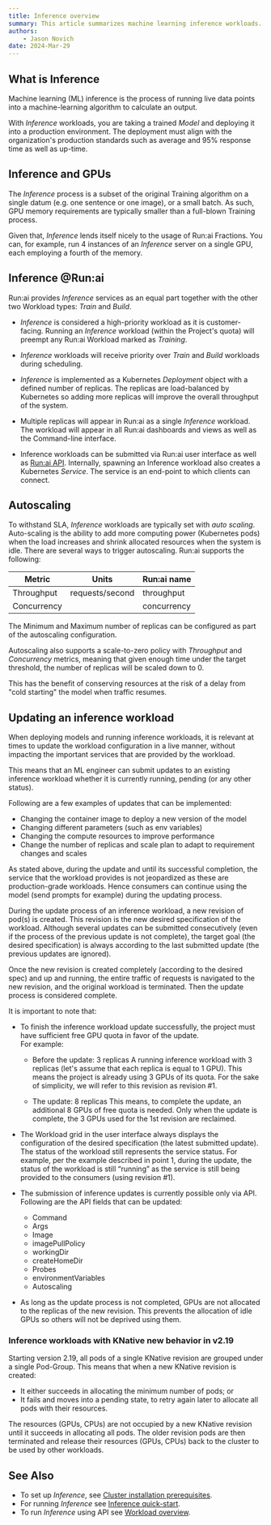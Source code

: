 ```yaml
---
title: Inference overview
summary: This article summarizes machine learning inference workloads.
authors:
    - Jason Novich
date: 2024-Mar-29
---
```


## What is Inference

Machine learning (ML) inference is the process of running live data points into a machine-learning algorithm to calculate an output.

With *Inference* workloads, you are taking a trained *Model* and deploying it into a production environment. The deployment must align with the organization's production standards such as average and 95% response time as well as up-time.

## Inference and GPUs

The *Inference* process is a subset of the original Training algorithm on a single datum (e.g. one sentence or one image), or a small batch. As such, GPU memory requirements are typically smaller than a full-blown Training process.

Given that, *Inference* lends itself nicely to the usage of Run:ai Fractions. You can, for example, run 4 instances of an *Inference* server on a single GPU, each employing a fourth of the memory.

## Inference @Run:ai

Run:ai provides *Inference* services as an equal part together with the other two Workload types: *Train* and *Build*.

* *Inference* is considered a high-priority workload as it is customer-facing. Running an *Inference* workload (within the Project's quota) will preempt any Run:ai Workload marked as *Training*.

* *Inference* workloads will receive priority over *Train* and *Build* workloads during scheduling.

* *Inference* is implemented as a Kubernetes *Deployment* object with a defined number of replicas. The replicas are load-balanced by Kubernetes so adding more replicas will improve the overall throughput of the system.

* Multiple replicas will appear in Run:ai as a single *Inference* workload. The workload will appear in all Run:ai dashboards and views as well as the Command-line interface.

* Inference workloads can be submitted via Run:ai user interface as well as [Run:ai API](../../developer/cluster-api/workload-overview-dev.md). Internally, spawning an Inference workload also creates a Kubernetes *Service*. The service is an end-point to which clients can connect.

## Autoscaling

To withstand SLA, *Inference* workloads are typically set with *auto scaling*. Auto-scaling is the ability to add more computing power (Kubernetes pods) when the load increases and shrink allocated resources when the system is idle.
There are several ways to trigger autoscaling. Run:ai supports the following:

| Metric          | Units        |   Run:ai name   |
|-----------------|--------------|-----------------|
| Throughput      | requests/second | throughput |
| Concurrency     |              |    concurrency  |

The Minimum and Maximum number of replicas can be configured as part of the autoscaling configuration.

Autoscaling also supports a scale-to-zero policy with *Throughput* and *Concurrency* metrics, meaning that given enough time under the target threshold, the number of replicas will be scaled down to 0.

This has the benefit of conserving resources at the risk of a delay from "cold starting" the model when traffic resumes.

## Updating an inference workload

When deploying models and running inference workloads, it is relevant at times to update the workload configuration in a live manner, without impacting the important services that are provided by the workload.

This means that an ML engineer can submit updates to an existing inference workload whether it is currently running, pending (or any other status).

Following are a few examples of updates that can be implemented:

* Changing the container image to deploy a new version of the model  
* Changing different parameters (such as env variables)  
* Changing the compute resources to improve performance  
* Change the number of replicas and scale plan to adapt to requirement changes and scales

As stated above, during the update and until its successful completion, the service that the workload provides is not jeopardized as these are production-grade workloads. Hence consumers can continue using the model (send prompts for example) during the updating process.

During the update process of an inference workload, a new revision of pod(s) is created. This revision is the new desired specification of the workload. Although several updates can be submitted consecutively (even if the process of the previous update is not complete), the target goal (the desired specification) is always according to the last submitted update (the previous updates are ignored).

Once the new revision is created completely (according to the desired spec) and up and running, the entire traffic of requests is navigated to the new revision, and the original workload is terminated. Then the update process is considered complete.

It is important to note that:

* To finish the inference workload update successfully, the project must have sufficient free GPU quota in favor of the update.  
  For example:  
    * Before the update: 3 replicas A running inference workload with 3 replicas (let's assume that each replica is equal to 1 GPU). This means the project is already using 3 GPUs of its quota. For the sake of simplicity, we will refer to this revision as revision #1.

    * The update: 8 replicas This means, to complete the update, an additional 8 GPUs of free quota is needed. Only when the update is complete, the 3 GPUs used for the 1st revision are reclaimed.

* The Workload grid in the user interface always displays the configuration of the desired specification (the latest submitted update). The status of the workload still represents the service status. For example, per the example described in point 1, during the update, the status of the workload is still “running” as the service is still being provided to the consumers (using revision #1).

* The submission of inference updates is currently possible only via API. Following are the API fields that can be updated:  
    * Command  
    * Args  
    * Image  
    * imagePullPolicy  
    * workingDir  
    * createHomeDir  
    * Probes  
    * environmentVariables  
    * Autoscaling

* As long as the update process is not completed, GPUs are not allocated to the replicas of the new revision. This prevents the allocation of idle GPUs so others will not be deprived using them.


### Inference workloads with KNative new behavior in v2.19

Starting version 2.19, all pods of a single KNative revision are grouped under a single Pod-Group. This means that when a new KNative revision is created:

* It either succeeds in allocating the minimum number of pods; or 
* It fails and moves into a pending state, to retry again later to allocate all pods with their resources. 

The resources (GPUs, CPUs) are not occupied by a new KNative revision until it succeeds in allocating all pods. The older revision pods are then terminated and release their resources (GPUs, CPUs) back to the cluster to be used by other workloads.

## See Also

* To set up *Inference*, see [Cluster installation prerequisites](../../admin/runai-setup/cluster-setup/cluster-prerequisites.md#inference).
* For running *Inference* see [Inference quick-start](../../Researcher/Walkthroughs/quickstart-inference.md).
* To run *Inference* using API see [Workload overview](../../developer/cluster-api/workload-overview-dev.md).
